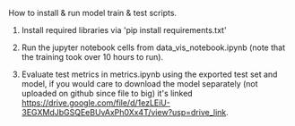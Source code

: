 How to install & run model train & test scripts.

1. Install required libraries via 'pip install requirements.txt'

2. Run the jupyter notebook cells from data_vis_notebook.ipynb (note that the training took over 10 hours to run).

3. Evaluate test metrics in metrics.ipynb using the exported test set and model, if you would care to download the model separately (not uploaded on github since file to big) it's linked https://drive.google.com/file/d/1ezLEiU-3EGXMdJbGSQEeBUvAxPh0Xx4T/view?usp=drive_link.
